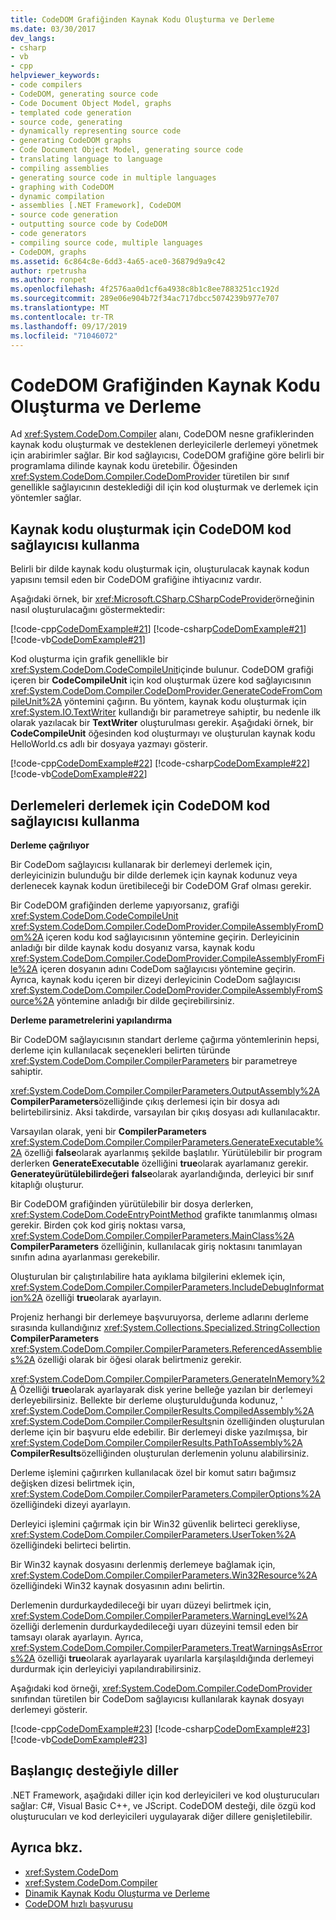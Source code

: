 ```yaml
---
title: CodeDOM Grafiğinden Kaynak Kodu Oluşturma ve Derleme
ms.date: 03/30/2017
dev_langs:
- csharp
- vb
- cpp
helpviewer_keywords:
- code compilers
- CodeDOM, generating source code
- Code Document Object Model, graphs
- templated code generation
- source code, generating
- dynamically representing source code
- generating CodeDOM graphs
- Code Document Object Model, generating source code
- translating language to language
- compiling assemblies
- generating source code in multiple languages
- graphing with CodeDOM
- dynamic compilation
- assemblies [.NET Framework], CodeDOM
- source code generation
- outputting source code by CodeDOM
- code generators
- compiling source code, multiple languages
- CodeDOM, graphs
ms.assetid: 6c864c8e-6dd3-4a65-ace0-36879d9a9c42
author: rpetrusha
ms.author: ronpet
ms.openlocfilehash: 4f2576aa0d1cf6a4938c8b1c8ee7883251cc192d
ms.sourcegitcommit: 289e06e904b72f34ac717dbcc5074239b977e707
ms.translationtype: MT
ms.contentlocale: tr-TR
ms.lasthandoff: 09/17/2019
ms.locfileid: "71046072"
---
```

# <a name="generating-and-compiling-source-code-from-a-codedom-graph"></a>CodeDOM Grafiğinden Kaynak Kodu Oluşturma ve Derleme
Ad <xref:System.CodeDom.Compiler> alanı, CodeDOM nesne grafiklerinden kaynak kodu oluşturmak ve desteklenen derleyicilerle derlemeyi yönetmek için arabirimler sağlar. Bir kod sağlayıcısı, CodeDOM grafiğine göre belirli bir programlama dilinde kaynak kodu üretebilir. Öğesinden <xref:System.CodeDom.Compiler.CodeDomProvider> türetilen bir sınıf genellikle sağlayıcının desteklediği dil için kod oluşturmak ve derlemek için yöntemler sağlar.  
  
## <a name="using-a-codedom-code-provider-to-generate-source-code"></a>Kaynak kodu oluşturmak için CodeDOM kod sağlayıcısı kullanma  
 Belirli bir dilde kaynak kodu oluşturmak için, oluşturulacak kaynak kodun yapısını temsil eden bir CodeDOM grafiğine ihtiyacınız vardır.  
  
 Aşağıdaki örnek, bir <xref:Microsoft.CSharp.CSharpCodeProvider>örneğinin nasıl oluşturulacağını göstermektedir:  
  
 [!code-cpp[CodeDomExample#21](../../../samples/snippets/cpp/VS_Snippets_CLR/CodeDomExample/CPP/source3.cpp#21)]
 [!code-csharp[CodeDomExample#21](../../../samples/snippets/csharp/VS_Snippets_CLR/CodeDomExample/CS/source3.cs#21)]
 [!code-vb[CodeDomExample#21](../../../samples/snippets/visualbasic/VS_Snippets_CLR/CodeDomExample/VB/source3.vb#21)]  
  
 Kod oluşturma için grafik genellikle bir <xref:System.CodeDom.CodeCompileUnit>içinde bulunur. CodeDOM grafiği içeren bir **CodeCompileUnit** için kod oluşturmak üzere kod sağlayıcısının <xref:System.CodeDom.Compiler.CodeDomProvider.GenerateCodeFromCompileUnit%2A> yöntemini çağırın. Bu yöntem, kaynak kodu oluşturmak için <xref:System.IO.TextWriter> kullandığı bir parametreye sahiptir, bu nedenle ilk olarak yazılacak bir **TextWriter** oluşturulması gerekir. Aşağıdaki örnek, bir **CodeCompileUnit** öğesinden kod oluşturmayı ve oluşturulan kaynak kodu HelloWorld.cs adlı bir dosyaya yazmayı gösterir.  
  
 [!code-cpp[CodeDomExample#22](../../../samples/snippets/cpp/VS_Snippets_CLR/CodeDomExample/CPP/source3.cpp#22)]
 [!code-csharp[CodeDomExample#22](../../../samples/snippets/csharp/VS_Snippets_CLR/CodeDomExample/CS/source3.cs#22)]
 [!code-vb[CodeDomExample#22](../../../samples/snippets/visualbasic/VS_Snippets_CLR/CodeDomExample/VB/source3.vb#22)]  
  
## <a name="using-a-codedom-code-provider-to-compile-assemblies"></a>Derlemeleri derlemek için CodeDOM kod sağlayıcısı kullanma  
 **Derleme çağrılıyor**  
  
 Bir CodeDom sağlayıcısı kullanarak bir derlemeyi derlemek için, derleyicinizin bulunduğu bir dilde derlemek için kaynak kodunuz veya derlenecek kaynak kodun üretibileceği bir CodeDOM Graf olması gerekir.  
  
 Bir CodeDOM grafiğinden derleme yapıyorsanız, grafiği <xref:System.CodeDom.CodeCompileUnit> <xref:System.CodeDom.Compiler.CodeDomProvider.CompileAssemblyFromDom%2A> içeren kodu kod sağlayıcısının yöntemine geçirin. Derleyicinin anladığı bir dilde kaynak kodu dosyanız varsa, kaynak kodu <xref:System.CodeDom.Compiler.CodeDomProvider.CompileAssemblyFromFile%2A> içeren dosyanın adını CodeDom sağlayıcısı yöntemine geçirin. Ayrıca, kaynak kodu içeren bir dizeyi derleyicinin CodeDom sağlayıcısı <xref:System.CodeDom.Compiler.CodeDomProvider.CompileAssemblyFromSource%2A> yöntemine anladığı bir dilde geçirebilirsiniz.  
  
 **Derleme parametrelerini yapılandırma**  
  
 Bir CodeDOM sağlayıcısının standart derleme çağırma yöntemlerinin hepsi, derleme için kullanılacak seçenekleri belirten türünde <xref:System.CodeDom.Compiler.CompilerParameters> bir parametreye sahiptir.  
  
 <xref:System.CodeDom.Compiler.CompilerParameters.OutputAssembly%2A> **CompilerParameters**özelliğinde çıkış derlemesi için bir dosya adı belirtebilirsiniz. Aksi takdirde, varsayılan bir çıkış dosyası adı kullanılacaktır.  
  
 Varsayılan olarak, yeni bir **CompilerParameters** <xref:System.CodeDom.Compiler.CompilerParameters.GenerateExecutable%2A> özelliği **false**olarak ayarlanmış şekilde başlatılır. Yürütülebilir bir program derlerken **GenerateExecutable** özelliğini **true**olarak ayarlamanız gerekir. **Generateyürütülebilirdeğeri** **false**olarak ayarlandığında, derleyici bir sınıf kitaplığı oluşturur.  
  
 Bir CodeDOM grafiğinden yürütülebilir bir dosya derlerken, <xref:System.CodeDom.CodeEntryPointMethod> grafikte tanımlanmış olması gerekir. Birden çok kod giriş noktası varsa, <xref:System.CodeDom.Compiler.CompilerParameters.MainClass%2A> **CompilerParameters** özelliğinin, kullanılacak giriş noktasını tanımlayan sınıfın adına ayarlanması gerekebilir.  
  
 Oluşturulan bir çalıştırılabilire hata ayıklama bilgilerini eklemek için, <xref:System.CodeDom.Compiler.CompilerParameters.IncludeDebugInformation%2A> özelliği **true**olarak ayarlayın.  
  
 Projeniz herhangi bir derlemeye başvuruyorsa, derleme adlarını derleme sırasında kullandığınız <xref:System.Collections.Specialized.StringCollection> **CompilerParameters** <xref:System.CodeDom.Compiler.CompilerParameters.ReferencedAssemblies%2A> özelliği olarak bir öğesi olarak belirtmeniz gerekir.  
  
 <xref:System.CodeDom.Compiler.CompilerParameters.GenerateInMemory%2A> Özelliği **true**olarak ayarlayarak disk yerine belleğe yazılan bir derlemeyi derleyebilirsiniz. Bellekte bir derleme oluşturulduğunda kodunuz, ' <xref:System.CodeDom.Compiler.CompilerResults.CompiledAssembly%2A> <xref:System.CodeDom.Compiler.CompilerResults>nin özelliğinden oluşturulan derleme için bir başvuru elde edebilir. Bir derlemeyi diske yazılmışsa, bir <xref:System.CodeDom.Compiler.CompilerResults.PathToAssembly%2A> **CompilerResults**özelliğinden oluşturulan derlemenin yolunu alabilirsiniz.  
  
 Derleme işlemini çağırırken kullanılacak özel bir komut satırı bağımsız değişken dizesi belirtmek için, <xref:System.CodeDom.Compiler.CompilerParameters.CompilerOptions%2A> özelliğindeki dizeyi ayarlayın.  
  
 Derleyici işlemini çağırmak için bir Win32 güvenlik belirteci gerekliyse, <xref:System.CodeDom.Compiler.CompilerParameters.UserToken%2A> özelliğindeki belirteci belirtin.  
  
 Bir Win32 kaynak dosyasını derlenmiş derlemeye bağlamak için, <xref:System.CodeDom.Compiler.CompilerParameters.Win32Resource%2A> özelliğindeki Win32 kaynak dosyasının adını belirtin.  
  
 Derlemenin durdurkaydedileceği bir uyarı düzeyi belirtmek için, <xref:System.CodeDom.Compiler.CompilerParameters.WarningLevel%2A> özelliği derlemenin durdurkaydedileceği uyarı düzeyini temsil eden bir tamsayı olarak ayarlayın. Ayrıca, <xref:System.CodeDom.Compiler.CompilerParameters.TreatWarningsAsErrors%2A> özelliği **true**olarak ayarlayarak uyarılarla karşılaşıldığında derlemeyi durdurmak için derleyiciyi yapılandırabilirsiniz.  
  
 Aşağıdaki kod örneği, <xref:System.CodeDom.Compiler.CodeDomProvider> sınıfından türetilen bir CodeDom sağlayıcısı kullanılarak kaynak dosyayı derlemeyi gösterir.  
  
 [!code-cpp[CodeDomExample#23](../../../samples/snippets/cpp/VS_Snippets_CLR/CodeDomExample/CPP/source3.cpp#23)]
 [!code-csharp[CodeDomExample#23](../../../samples/snippets/csharp/VS_Snippets_CLR/CodeDomExample/CS/source3.cs#23)]
 [!code-vb[CodeDomExample#23](../../../samples/snippets/visualbasic/VS_Snippets_CLR/CodeDomExample/VB/source3.vb#23)]  
  
## <a name="languages-with-initial-support"></a>Başlangıç desteğiyle diller  
 .NET Framework, aşağıdaki diller için kod derleyicileri ve kod oluşturucuları sağlar: C#, Visual Basic C++, ve JScript. CodeDOM desteği, dile özgü kod oluşturucuları ve kod derleyicileri uygulayarak diğer dillere genişletilebilir.  
  
## <a name="see-also"></a>Ayrıca bkz.

- <xref:System.CodeDom>
- <xref:System.CodeDom.Compiler>
- [Dinamik Kaynak Kodu Oluşturma ve Derleme](dynamic-source-code-generation-and-compilation.md)
- [CodeDOM hızlı başvurusu](https://docs.microsoft.com/previous-versions/dotnet/netframework-4.0/f1dfsbhc(v=vs.100))
